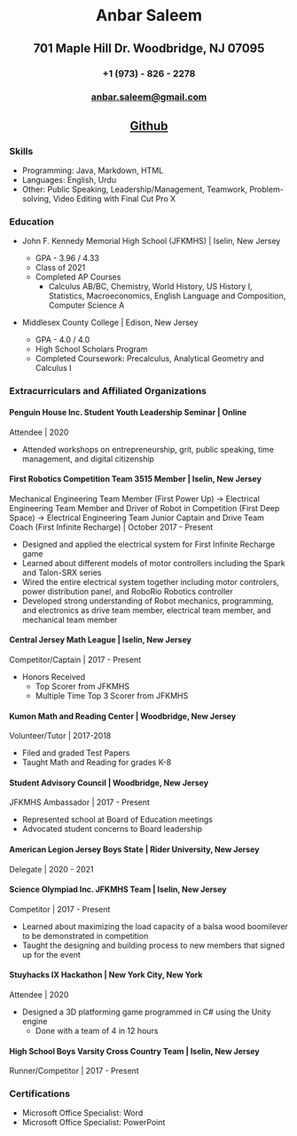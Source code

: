 # <p align = center> Anbar Saleem </p> 
## <p align = center> 701 Maple Hill Dr. Woodbridge, NJ 07095 </p> 
### <p align = center> +1 (973) - 826 - 2278</p>
### <p align = center>anbar.saleem@gmail.com</p>
## <p align = center> <a href="https://github.com/anbarsaleem">Github</a></p>

### Skills

* Programming: Java, Markdown, HTML
* Languages: English, Urdu
* Other: Public Speaking, Leadership/Management, Teamwork, Problem-solving, Video Editing with Final Cut Pro X

### Education

* John F. Kennedy Memorial High School (JFKMHS) | Iselin, New Jersey
    - GPA - 3.96 / 4.33 
    - Class of 2021
    - Completed AP Courses
        - Calculus AB/BC, Chemistry, World History, US History I, Statistics, Macroeconomics, English Language and Composition, Computer Science A

* Middlesex County College | Edison, New Jersey
    - GPA - 4.0 / 4.0
    - High School Scholars Program
    - Completed Coursework: Precalculus, Analytical Geometry and Calculus I
    
### Extracurriculars and Affiliated Organizations

#### Penguin House Inc. Student Youth Leadership Seminar | Online
Attendee | 2020

* Attended workshops on entrepreneurship, grit, public speaking, time management, and digital citizenship

#### First Robotics Competition Team 3515 Member | Iselin, New Jersey
Mechanical Engineering Team Member (First Power Up) → Electrical Engineering Team Member and Driver of Robot in Competition (First Deep Space) → Electrical Engineering Team Junior Captain and Drive Team Coach (First Infinite Recharge) | October 2017 - Present

* Designed and applied the electrical system for First Infinite Recharge game
* Learned about different models of motor controllers including the Spark and Talon-SRX series
* Wired the entire electrical system together including motor controlers, power distribution panel, and RoboRio Robotics controller
* Developed strong understanding of Robot mechanics, programming, and electronics as drive team member, electrical team member, and mechanical team member

#### Central Jersey Math League | Iselin, New Jersey
Competitor/Captain | 2017 - Present

* Honors Received
    - Top Scorer from JFKMHS
    - Multiple Time Top 3 Scorer from JFKMHS

#### Kumon Math and Reading Center | Woodbridge, New Jersey
Volunteer/Tutor | 2017-2018

* Filed and graded Test Papers
* Taught Math and Reading for grades K-8

#### Student Advisory Council | Woodbridge, New Jersey
JFKMHS Ambassador | 2017 - Present

* Represented school at Board of Education meetings
* Advocated student concerns to Board leadership
    
#### American Legion Jersey Boys State | Rider University, New Jersey
Delegate | 2020 - 2021

#### Science Olympiad Inc. JFKMHS Team | Iselin, New Jersey
Competitor | 2017 - Present

* Learned about maximizing the load capacity of a balsa wood boomilever to be demonstrated in competition
* Taught the designing and building process to new members that signed up for the event

#### Stuyhacks IX Hackathon | New York City, New York
Attendee | 2020

* Designed a 3D platforming game programmed in C# using the Unity engine
    - Done with a team of 4 in 12 hours

#### High School Boys Varsity Cross Country Team | Iselin, New Jersey
Runner/Competitor | 2017 - Present

### Certifications

* Microsoft Office Specialist: Word
* Microsoft Office Specialist: PowerPoint

